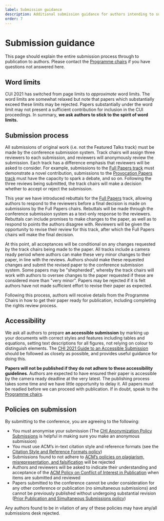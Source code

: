 ```yaml
---
label: Submission guidance
description: Additional submission guidance for authors intending to submit papers to the 2021 Conversational User Interfaces conference.
order: 7
---
```


# Submission guidance

This page should explain the entire submission process through to publication to authors.  Please contact the <a href="https://spamty.eu/show/v6/444/19e2d9aa7d1beb95695d606c/" title="Retrieve the email address for the Programme chairs">Programme chairs</a> if you have questions not answered here.

## Word limits

CUI 2021 has switched from page limits to <em>approximate</em> word limits. The word limits are somewhat relaxed but note that papers which substantially exceed these limits may be rejected. Papers substantially under the word limit may not present a sufficient contribution for inclusion in the CUI proceedings. In summary, **we ask authors to stick to the spirit of word limits.**


## Submission process

All submissions of original work (i.e. not the Featured Talks track) must be made by the conference submission system. Track chairs will assign three reviewers to each submission, and reviewers will anonymously review the submission. Each track has a difference emphasis that reviewers will be asked to consider. For example, submissions to the [Full Papers track](/2021/authors/full-papers "The CUI 2021 Full Papers track") must demonstrate a novel contribution, submissions to the [Provocation Papers track](/2021/authors/provication-papers "The CUI 2021 Provication Papers track") must have the capacity to spark a debate, and so on. Following the three reviews being submitted, the track chairs will make a decision whether to accept or reject the submission.

This year we have introduced rebuttals for the [Full Papers](/2021/authors/full-papers/ "The CUI 2021 Full Papers track") track, allowing authors to respond to the reviewers before a final decision is made on submissions by the Full Papers chairs. Rebuttals will be made through the conference submission system as a text-only response to the reviewers. Rebuttals can include promises to make changes to the paper, as well as to respond to points the authors disagree with. Reviewers will be given the opportunity to revise their review for this track, after which the Full Papers chairs will make the final decision.

At this point, all acceptances will be conditional on any changes requested by the track chairs being made to the paper. All tracks include a camera ready period where authors can make these very minor changes to their paper, in line with the reviews.  Authors should make these requested changes and submit the revised paper to the conference submission system. Some papers may be "shepherded", whereby the track chairs will work with authors to oversee changes to the paper requested if these are considered more than "very minor". Papers may be rejected if it is felt authors have not made sufficient effort to revise their paper as expected.

Following this process, authors will receive details from the Programme Chairs in how to get their paper ready for publication, including completing the rights review process.

## Accessibility

We ask all authors to prepare **an accessible submission** by marking up your documents with correct styles and features including tables and equations, setting text descriptions for all figures, not relying on colour to distinguish elements. The [CHI 2021 Guide to an Accessible Submission ](https://chi2021.acm.org/for-authors/presenting/papers/guide-to-an-accessible-submission "Read the CHI 2021 Guide to an Accessible Submission") should be followed as closely as possible, and provides useful guidance for doing this.

**Papers will not be published if they do not adhere to these accessibility guidelines**. Authors are expected to have ensured their paper is accessible by the camera ready deadline at the very latest. The publishing process takes some time and we have little opportunity to delay it. All papers must be readied before we can proceed with publication. If in doubt, speak to the <a href="https://spamty.eu/show/v6/444/19e2d9aa7d1beb95695d606c/" title="Retrieve the email address for the Programme chairs">Programme chairs</a>.

## Policies on submission

By submitting to the conference, you are agreeing to the following:
* You must anonymise your submission (The [CHI Anonymization Policy Submissions](https://chi2021.acm.org/for-authors/presenting/papers/chi-anonymization-policy "Read the CHI conference policy on Anonymisation") is helpful in making sure you make an anonymous submission)
* You must use ACM’s in-text citation style and reference formats (see the [Citation Style and Reference Formats policy](https://www.acm.org/publications/authors/reference-formatting "Read the ACM policy on Citation Style and Reference Formats"))  
* Submissions found to not adhere to [ACM’s policies on plagiarism, misrepresentation, and falsification](https://www.acm.org/publications/policies/plagiarism-overview "Read the ACM policy on Plagiarism, Misrepresentation, and Falsification") will be rejected   
* Authors and reviewers will be asked to indicate their understanding and acceptance of the [ACM Policy on Conflict of Interest in Publication](https://www.acm.org/publications/policies/conflict-of-interest "Read the Conflict of Interest Policy for ACM Publications")  when items are submitted and reviewed
* Papers submitted to the conference cannot be under consideration for any other conference or publication (no simultaneous submissions) and cannot be previously published without undergoing substantial revision ([Prior Publication and Simultaneous Submissions policy](https://www.acm.org/publications/policies/simultaneous-submissions "Read the ACM policy on Prior Publication and Simultaneous"))  

Any authors found to be in vilation of any of these policies may have any/all submissions desk rejected.
